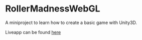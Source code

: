 # RollerMadnessWebGL
 A miniproject to learn how to create a basic game with Unity3D.
 
 Liveapp can be found [here](https://romxz-rollermadnesswebgl.glitch.me/)
